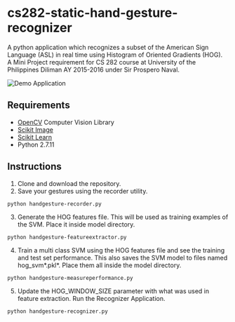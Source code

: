 # cs282-static-hand-gesture-recognizer

A python application which recognizes a subset of the American Sign Language (ASL) in real time using Histogram of Oriented Gradients (HOG). A Mini Project requirement for CS 282 course at University of the Philippines Diliman AY 2015-2016 under Sir Prospero Naval.

![Demo Application](https://github.com/roy-salvador/udacity-loan-data-analysis/blob/master/slide_deck.gif)

## Requirements
* [OpenCV](http://docs.opencv.org/3.1.0/d5/de5/tutorial_py_setup_in_windows.html#gsc.tab=0) Computer Vision Library
* [Scikit Image](http://scikit-image.org/)
* [Scikit Learn](http://scikit-learn.org/)
* Python 2.7.11


## Instructions
1. Clone and download the repository.
2. Save your gestures using the recorder utility. 
  
  ```  
  python handgesture-recorder.py
  ```

3. Generate the HOG features file. This will be used as training examples of the SVM. Place it inside model directory.  
  
  ```  
  python handgesture-featureextractor.py
  ```
  
4. Train a multi class SVM using the HOG features file and see the training and test set performance. This also saves the
SVM model to files named hog_svm*.pkl*. Place them all inside the model directory.
  
  ```  
  python handgesture-measureperformance.py
  ```
  
5. Update the HOG_WINDOW_SIZE parameter with what was used in feature extraction. Run the Recognizer Application.

  ```  
  python handgesture-recognizer.py
  ```
